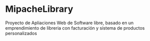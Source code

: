 # MipacheLibrary
Proyecto de Apliaciones Web de Software libre, basado en un emprendimiento de libreria con facturación y sistema de productos personalizados
